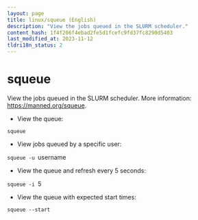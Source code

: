```yaml
---
layout: page
title: linux/squeue (English)
description: "View the jobs queued in the SLURM scheduler."
content_hash: 1f4f206f4ebad2fe5d1fcefc9fd37fc8290d5403
last_modified_at: 2023-11-12
tldri18n_status: 2
---
```

# squeue

View the jobs queued in the SLURM scheduler.
More information: <https://manned.org/squeue>.

- View the queue:

`squeue`

- View jobs queued by a specific user:

`squeue -u `<span class="tldr-var badge badge-pill bg-dark-lm bg-white-dm text-white-lm text-dark-dm font-weight-bold">username</span>

- View the queue and refresh every 5 seconds:

`squeue -i `<span class="tldr-var badge badge-pill bg-dark-lm bg-white-dm text-white-lm text-dark-dm font-weight-bold">5</span>

- View the queue with expected start times:

`squeue --start`
